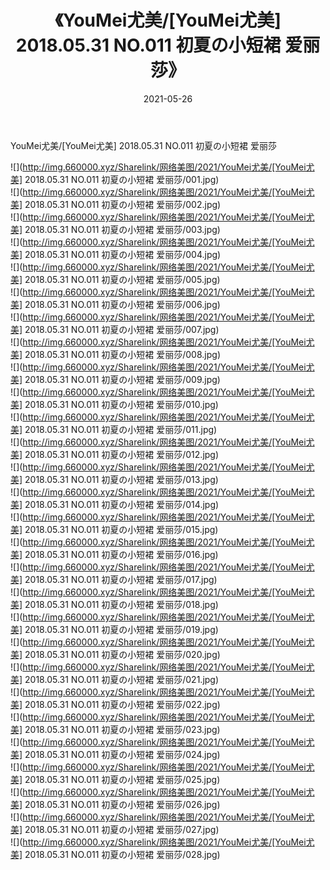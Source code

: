 ﻿---
layout: post
title:  《YouMei尤美/[YouMei尤美] 2018.05.31 NO.011 初夏の小短裙 爱丽莎》
date:   2021-05-26
img: http://img.660000.xyz/Sharelink/网络美图/2021/YouMei尤美/[YouMei尤美] 2018.05.31 NO.011 初夏の小短裙 爱丽莎/000.jpg
categories: [美女, 清纯, 唯美]
---

YouMei尤美/[YouMei尤美] 2018.05.31 NO.011 初夏の小短裙 爱丽莎

 ![](http://img.660000.xyz/Sharelink/网络美图/2021/YouMei尤美/[YouMei尤美] 2018.05.31 NO.011 初夏の小短裙 爱丽莎/001.jpg) <br>![](http://img.660000.xyz/Sharelink/网络美图/2021/YouMei尤美/[YouMei尤美] 2018.05.31 NO.011 初夏の小短裙 爱丽莎/002.jpg) <br>![](http://img.660000.xyz/Sharelink/网络美图/2021/YouMei尤美/[YouMei尤美] 2018.05.31 NO.011 初夏の小短裙 爱丽莎/003.jpg) <br>![](http://img.660000.xyz/Sharelink/网络美图/2021/YouMei尤美/[YouMei尤美] 2018.05.31 NO.011 初夏の小短裙 爱丽莎/004.jpg) <br>![](http://img.660000.xyz/Sharelink/网络美图/2021/YouMei尤美/[YouMei尤美] 2018.05.31 NO.011 初夏の小短裙 爱丽莎/005.jpg) <br>![](http://img.660000.xyz/Sharelink/网络美图/2021/YouMei尤美/[YouMei尤美] 2018.05.31 NO.011 初夏の小短裙 爱丽莎/006.jpg) <br>![](http://img.660000.xyz/Sharelink/网络美图/2021/YouMei尤美/[YouMei尤美] 2018.05.31 NO.011 初夏の小短裙 爱丽莎/007.jpg) <br>![](http://img.660000.xyz/Sharelink/网络美图/2021/YouMei尤美/[YouMei尤美] 2018.05.31 NO.011 初夏の小短裙 爱丽莎/008.jpg) <br>![](http://img.660000.xyz/Sharelink/网络美图/2021/YouMei尤美/[YouMei尤美] 2018.05.31 NO.011 初夏の小短裙 爱丽莎/009.jpg) <br>![](http://img.660000.xyz/Sharelink/网络美图/2021/YouMei尤美/[YouMei尤美] 2018.05.31 NO.011 初夏の小短裙 爱丽莎/010.jpg) <br>![](http://img.660000.xyz/Sharelink/网络美图/2021/YouMei尤美/[YouMei尤美] 2018.05.31 NO.011 初夏の小短裙 爱丽莎/011.jpg) <br>![](http://img.660000.xyz/Sharelink/网络美图/2021/YouMei尤美/[YouMei尤美] 2018.05.31 NO.011 初夏の小短裙 爱丽莎/012.jpg) <br>![](http://img.660000.xyz/Sharelink/网络美图/2021/YouMei尤美/[YouMei尤美] 2018.05.31 NO.011 初夏の小短裙 爱丽莎/013.jpg) <br>![](http://img.660000.xyz/Sharelink/网络美图/2021/YouMei尤美/[YouMei尤美] 2018.05.31 NO.011 初夏の小短裙 爱丽莎/014.jpg) <br>![](http://img.660000.xyz/Sharelink/网络美图/2021/YouMei尤美/[YouMei尤美] 2018.05.31 NO.011 初夏の小短裙 爱丽莎/015.jpg) <br>![](http://img.660000.xyz/Sharelink/网络美图/2021/YouMei尤美/[YouMei尤美] 2018.05.31 NO.011 初夏の小短裙 爱丽莎/016.jpg) <br>![](http://img.660000.xyz/Sharelink/网络美图/2021/YouMei尤美/[YouMei尤美] 2018.05.31 NO.011 初夏の小短裙 爱丽莎/017.jpg) <br>![](http://img.660000.xyz/Sharelink/网络美图/2021/YouMei尤美/[YouMei尤美] 2018.05.31 NO.011 初夏の小短裙 爱丽莎/018.jpg) <br>![](http://img.660000.xyz/Sharelink/网络美图/2021/YouMei尤美/[YouMei尤美] 2018.05.31 NO.011 初夏の小短裙 爱丽莎/019.jpg) <br>![](http://img.660000.xyz/Sharelink/网络美图/2021/YouMei尤美/[YouMei尤美] 2018.05.31 NO.011 初夏の小短裙 爱丽莎/020.jpg) <br>![](http://img.660000.xyz/Sharelink/网络美图/2021/YouMei尤美/[YouMei尤美] 2018.05.31 NO.011 初夏の小短裙 爱丽莎/021.jpg) <br>![](http://img.660000.xyz/Sharelink/网络美图/2021/YouMei尤美/[YouMei尤美] 2018.05.31 NO.011 初夏の小短裙 爱丽莎/022.jpg) <br>![](http://img.660000.xyz/Sharelink/网络美图/2021/YouMei尤美/[YouMei尤美] 2018.05.31 NO.011 初夏の小短裙 爱丽莎/023.jpg) <br>![](http://img.660000.xyz/Sharelink/网络美图/2021/YouMei尤美/[YouMei尤美] 2018.05.31 NO.011 初夏の小短裙 爱丽莎/024.jpg) <br>![](http://img.660000.xyz/Sharelink/网络美图/2021/YouMei尤美/[YouMei尤美] 2018.05.31 NO.011 初夏の小短裙 爱丽莎/025.jpg) <br>![](http://img.660000.xyz/Sharelink/网络美图/2021/YouMei尤美/[YouMei尤美] 2018.05.31 NO.011 初夏の小短裙 爱丽莎/026.jpg) <br>![](http://img.660000.xyz/Sharelink/网络美图/2021/YouMei尤美/[YouMei尤美] 2018.05.31 NO.011 初夏の小短裙 爱丽莎/027.jpg) <br>![](http://img.660000.xyz/Sharelink/网络美图/2021/YouMei尤美/[YouMei尤美] 2018.05.31 NO.011 初夏の小短裙 爱丽莎/028.jpg) <br>